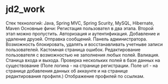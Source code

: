 # jd2_work
Стек технологий: Java, Spring MVC, Spring Scurity, MySQL, Hibernate, Maven
Основные фичи: Регистация пользовател в два этапа. Второй этап можно пропустить. Авторизация и аутентификация. Добавление и удаление друзей. Отправка сообщений.
Панель администратора. Возможность блокировать, удалять и восстанавливать учетныве записи пользователей. Кастомная страница ошибок.
Редактирование пользователя с возможностью не заполнения любых полей. Валиация. Станица входа и выхода.
Проверка нескольких полей в базе данных на существование (Поле логина - на странице регистрации. Поле url - на странице добавления данных об аккаунте и на странице
редактирования профиля.) Отображение профилей по ссылкам.
